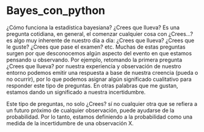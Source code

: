 # Bayes_con_python
¿Cómo funciona la estadística bayesiana?
¿Crees que llueva? Es una pregunta cotidiana, en general, el comenzar cualquier cosa con ¿Crees...? es algo muy inherente de nuestro día a día: ¿Crees que llueva? ¿Crees que le guste? ¿Crees que pase el examen? etc. Muchas de estas preguntas surgen por que desconocemos algún aspecto del evento en que estamos pensando u observando. Por ejemplo, retomando la primera pregunta ¿Crees que llueva? por nuestra experiencia y observación de nuestro entorno podemos emitir una respuesta a base de nuestra creencia (pueda o no ocurrir), por lo que podemos  asignar algún  significado cualitativo para responder este tipo de preguntas. En otras palabras que me gustan, estamos dando un significado a nuestra incertidumbre.

Este tipo de preguntas,  no solo ¿Crees? sí no cualquier otra que se refiera a un futuro próximo de cualquier observación, puede ayudarse de la probabilidad. 
Por lo tanto, estamos definiendo a la probabilidad como una medida de la incertidumbre de una observación X. 
